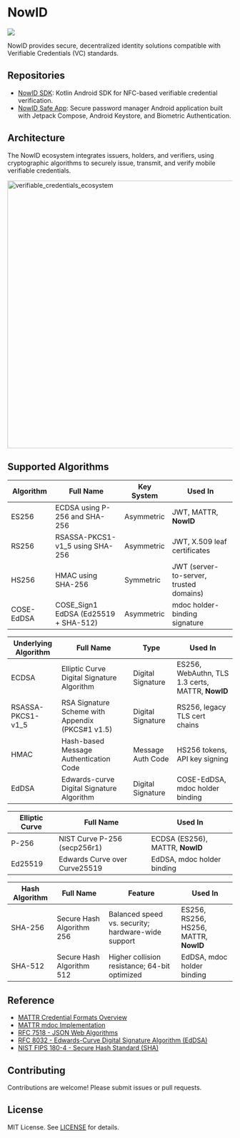 # NowID

[![](https://jitpack.io/v/JunbinDeng/NowID.svg)](https://jitpack.io/#JunbinDeng/NowID)

NowID provides secure, decentralized identity solutions compatible with Verifiable Credentials (VC)
standards.

## Repositories

- [NowID SDK](./nowid-sdk): Kotlin Android SDK for NFC-based verifiable credential verification.
- [NowID Safe App](./nowid-safe): Secure password manager Android application built with Jetpack
  Compose, Android Keystore, and Biometric Authentication.

## Architecture

The NowID ecosystem integrates issuers, holders, and verifiers, using cryptographic algorithms to
securely issue, transmit, and verify mobile verifiable credentials.

<img src="https://github.com/user-attachments/assets/7f1fdd1f-0a59-48d6-9ee0-25814dfe35d8" alt="verifiable_credentials_ecosystem" width="600"/>

## Supported Algorithms

| Algorithm  | Full Name                            | Key System | Used In                                  |
|------------|--------------------------------------|------------|------------------------------------------|
| ES256      | ECDSA using P-256 and SHA-256        | Asymmetric | JWT, MATTR, **NowID**                    |
| RS256      | RSASSA-PKCS1-v1_5 using SHA-256      | Asymmetric | JWT, X.509 leaf certificates             |
| HS256      | HMAC using SHA-256                   | Symmetric  | JWT  (server-to-server, trusted domains) |
| COSE-EdDSA | COSE_Sign1 EdDSA (Ed25519 + SHA-512) | Asymmetric | mdoc holder-binding signature            |

| Underlying Algorithm | Full Name                                        | Type              | Used In                                          |
|----------------------|--------------------------------------------------|-------------------|--------------------------------------------------|
| ECDSA                | Elliptic Curve Digital Signature Algorithm       | Digital Signature | ES256, WebAuthn, TLS 1.3 certs, MATTR, **NowID** |
| RSASSA-PKCS1-v1_5    | RSA Signature Scheme with Appendix (PKCS#1 v1.5) | Digital Signature | RS256, legacy TLS cert chains                    |
| HMAC                 | Hash-based Message Authentication Code           | Message Auth Code | HS256 tokens, API key signing                    |
| EdDSA                | Edwards-curve Digital Signature Algorithm        | Digital Signature | COSE-EdDSA, mdoc holder binding                  |

| Elliptic Curve | Full Name                     | Used In                         |
|----------------|-------------------------------|---------------------------------|
| P-256          | NIST Curve P-256 (secp256r1)  | ECDSA (ES256), MATTR, **NowID** |
| Ed25519        | Edwards Curve over Curve25519 | EdDSA, mdoc holder binding      |

| Hash Algorithm | Full Name                 | Feature                                            | Used In                               |
|----------------|---------------------------|----------------------------------------------------|---------------------------------------|
| SHA-256        | Secure Hash Algorithm 256 | Balanced speed vs. security; hardware-wide support | ES256, RS256, HS256, MATTR, **NowID** |
| SHA-512        | Secure Hash Algorithm 512 | Higher collision resistance; 64-bit optimized      | EdDSA, mdoc holder binding            |

## Reference

- [MATTR Credential Formats Overview](https://learn.mattr.global/docs/formats-overview)
- [MATTR mdoc Implementation](https://learn.mattr.global/docs/mdocs/mattr)
- [RFC 7518 - JSON Web Algorithms](https://datatracker.ietf.org/doc/html/rfc7518#section-3.1)
- [RFC 8032 - Edwards-Curve Digital Signature Algorithm (EdDSA)](https://datatracker.ietf.org/doc/html/rfc8032)
- [NIST FIPS 180-4 - Secure Hash Standard (SHA)](https://nvlpubs.nist.gov/nistpubs/fips/nist.fips.180-4.pdf)

## Contributing

Contributions are welcome! Please submit issues or pull requests.

## License

MIT License. See [LICENSE](./LICENSE) for details.
